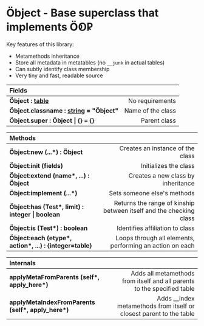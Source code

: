 # Öbject - Base superclass that implements Ö𑫁𐊯

Key features of this library:

- Metamethods inheritance
- Store all metadata in metatables (no `__junk` in actual tables)
- Can subtly identify class membership
- Very tiny and fast, readable source

| Fields | |
|:-|-:|
| **Öbject : [table][]** | No requirements |
| **Öbject.classname : [string][] = "Öbject"** | Name of the class |
| **Öbject.super : Öbject \| {} = {}** | Parent class |

| Methods | |
|:-|-:|
| **Öbject:new (...\*) : Öbject** | Creates an instance of the class |
| **Öbject:init (fields)** | Initializes the class |
| **Öbject:extend (name\*, ...) : Öbject** | Creates a new class by inheritance |
| **Öbject:implement (...\*)** | Sets someone else's methods |
| **Öbject:has (Test\*, limit) : integer \| boolean** | Returns the range of kinship between itself and the checking class |
| **Öbject:is (Test\*) : boolean** | Identifies affiliation to class |
| **Öbject:each (etype\*, action\*, ...) : {integer=table}** | Loops through all elements, performing an action on each |

| Internals | |
|:-|-:|
| **applyMetaFromParents (self\*, apply_here\*)** | Adds all metamethods from itself and all parents to the specified table |
| **applyMetaIndexFromParents (self\*, apply_here\*)** | Adds __index metamethods from itself or closest parent to the table |

[string]: https://www.lua.org/manual/5.1/manual.html#5.4
[table]: https://www.lua.org/manual/5.1/manual.html#5.5
